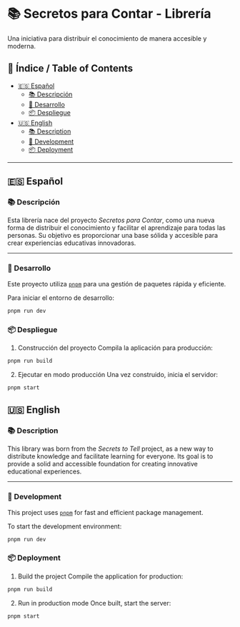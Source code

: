 # 📚 Secretos para Contar - Librería

Una iniciativa para distribuir el conocimiento de manera accesible y moderna.

## 📑 Índice / Table of Contents

- [🇪🇸 Español](#-español)
  - [📚 Descripción](#-descripción)
  - [🚀 Desarrollo](#-desarrollo)
  - [📦 Despliegue](#-despliegue)
- [🇺🇸 English](#-english)
  - [📚 Description](#-description)
  - [🚀 Development](#-development)
  - [📦 Deployment](#-deployment)
---

## 🇪🇸 Español

### 📚 Descripción

Esta librería nace del proyecto *Secretos para Contar*, como una nueva forma de distribuir el conocimiento y facilitar el aprendizaje para todas las personas. Su objetivo es proporcionar una base sólida y accesible para crear experiencias educativas innovadoras.

---

### 🚀 Desarrollo

Este proyecto utiliza [`pnpm`](https://pnpm.io) para una gestión de paquetes rápida y eficiente.

Para iniciar el entorno de desarrollo:

```bash
pnpm run dev
```

### 📦 Despliegue
1. Construcción del proyecto
Compila la aplicación para producción:

```bash
pnpm run build
```

2. Ejecutar en modo producción
Una vez construido, inicia el servidor:
```bash
pnpm start
```




## 🇺🇸 English

### 📚 Description

This library was born from the *Secrets to Tell* project, as a new way to distribute knowledge and facilitate learning for everyone. Its goal is to provide a solid and accessible foundation for creating innovative educational experiences.

---

### 🚀 Development

This project uses [`pnpm`](https://pnpm.io) for fast and efficient package management.

To start the development environment:

```bash
pnpm run dev
```

### 📦 Deployment
1. Build the project
Compile the application for production:

```bash
pnpm run build
```

2. Run in production mode
Once built, start the server:
```bash
pnpm start
```
